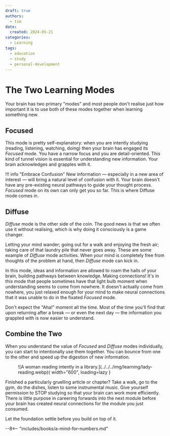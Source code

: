 ```yaml
---
draft: true
authors:
  - tim
date:
  created: 2024-05-21
categories:
  - Learning
tags:
  - education
  - study
  - personal-development
---
```


# The Two Learning Modes

Your brain has two primary "modes" and most people don't realise just how important it is to use both of these modes together when learning something new.

<!-- more -->

## Focused
This mode is pretty self-explanatory: when you are intently studying (reading, listening, watching, doing) then your brain has engaged its _Focused_ mode. You have a narrow focus and you are detail-oriented. This kind of tunnel vision is essential for understanding new information. Your brain acknowledges and grapples with it.

!!! info "Embrace Confusion"
    New information — especially in a new area of interest — will bring a natural level of confusion with it. Your brain doesn't have any pre-existing neural pathways to guide your thought process. _Focused_ mode on its own can only get you so far. This is where Diffuse mode comes in.


## Diffuse
_Diffuse_ mode is the other side of the coin. The good news is that we often use it without realising, which is why doing it consciously is a game changer.

Letting your mind wander; going out for a walk and enjoying the fresh air; taking care of that laundry pile that never goes away. These are some example of _Diffuse_ mode activities. When your mind is completely free from thoughts of the problem at hand, then _Diffuse_ mode can kick in.

In this mode, ideas and information are allowed to roam the halls of your brain, building pathways between knowledge. Making connections! It's in this mode that people sometimes have that light bulb moment when understanding seems to come from nowhere. It doesn't actually come from nowhere, you just relaxed enough for your mind to make neural connections that it was unable to do in the fixated _Focused_ mode.

Don't expect the "Aha!" moment all the time. Most of the time you'll find that upon returning after a break — or even the next day — the information you grappled with is now easier to understand. 


## Combine the Two
When you understand the value of _Focused_ and _Diffuse_ modes individually, you can start to intentionally use them together. You can bounce from one to the other and speed up the digestion of new information.

<figure markdown="span">
  ![A woman reading intently in a library.](../../../img/learning/lady-reading.webp){ width="600", loading=lazy }
</figure>

Finished a particularly gruelling article or chapter? Take a walk, go to the gym, do the dishes, listen to some instrumental music. Give yourself permission to STOP studying so that your brain can work more efficiently. There is little purpose in careering forwards into the next module before your brain has created neural connections for the module you just consumed.

Let the foundation settle before you build on top of it.

--8<-- "includes/books/a-mind-for-numbers.md"
